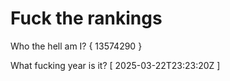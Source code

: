 # Fuck the rankings

Who the hell am I?
{ 13574290 }

What fucking year is it?
[ 2025-03-22T23:23:20Z ]
